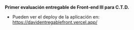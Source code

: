 **Primer evaluación entregable de Front-end III para C.T.D.**

 - Pueden ver el deploy de la aplicación en:
   https://davidentregablefront.vercel.app/
   
   
